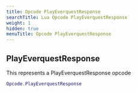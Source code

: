 ```yaml
---
title: Opcode PlayEverquestResponse
searchTitle: Lua Opcode PlayEverquestResponse
weight: 1
hidden: true
menuTitle: Opcode PlayEverquestResponse
---
```

## PlayEverquestResponse

This represents a PlayEverquestResponse opcode
```lua
Opcode.PlayEverquestResponse
```